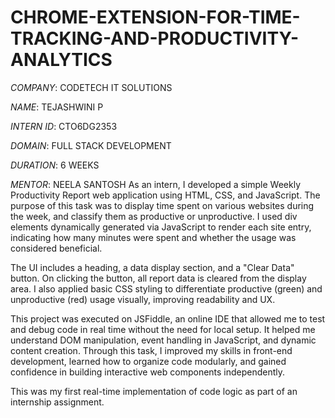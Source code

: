 # CHROME-EXTENSION-FOR-TIME-TRACKING-AND-PRODUCTIVITY-ANALYTICS

*COMPANY*: CODETECH IT SOLUTIONS

*NAME*: TEJASHWINI P

*INTERN ID*: CTO6DG2353

*DOMAIN*: FULL STACK DEVELOPMENT

*DURATION*: 6 WEEKS

*MENTOR*: NEELA SANTOSH
As an intern, I developed a simple Weekly Productivity Report web application using HTML, CSS, and JavaScript. The purpose of this task was to display time spent on various websites during the week, and classify them as productive or unproductive. I used div elements dynamically generated via JavaScript to render each site entry, indicating how many minutes were spent and whether the usage was considered beneficial.

The UI includes a heading, a data display section, and a "Clear Data" button. On clicking the button, all report data is cleared from the display area. I also applied basic CSS styling to differentiate productive (green) and unproductive (red) usage visually, improving readability and UX.

This project was executed on JSFiddle, an online IDE that allowed me to test and debug code in real time without the need for local setup. It helped me understand DOM manipulation, event handling in JavaScript, and dynamic content creation. Through this task, I improved my skills in front-end development, learned how to organize code modularly, and gained confidence in building interactive web components independently.

This was my first real-time implementation of code logic as part of an internship assignment.
